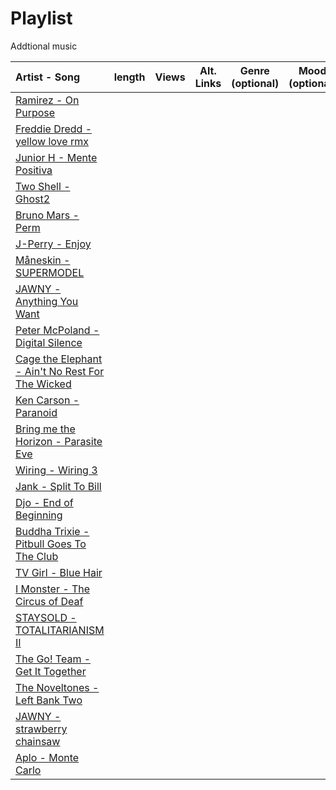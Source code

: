 # Playlist
Addtional music 

|             Artist - Song                                                                        |   length |  Views     |     Alt. Links      | Genre (optional) | Mood (optional) |
|:-------------------------------------------------------------------------------------------------|:--------:|:----------:|:-------------------:|:----------------:|:---------------:| 
|[Ramirez - On Purpose](https://www.youtube.com/watch?v=P5ebgxdf0tQ)                               |          |            |                     |                  |                 |
|[Freddie Dredd - yellow love rmx](https://www.youtube.com/watch?v=aufP-IYAMqU)                    |          |            |                     |                  |                 |
|[Junior H - Mente Positiva](https://www.youtube.com/watch?v=q8cKZfOyFQE)                          |          |            |                     |                  |                 |
|[Two Shell - Ghost2](https://www.youtube.com/watch?v=oniolbg6HAo)                                 |          |            |                     |                  |                 |
|[Bruno Mars - Perm](https://www.youtube.com/watch?v=ftXmvnL0ZOc&pp=ygUPcGVybSBicnVubyBtYXJz)      |          |            |                     |                  |                 |
|[J-Perry - Enjoy](https://www.youtube.com/watch?v=PiPeFmaQQ7Q)                                    |          |            |                     |                  |                 |
|[Måneskin - SUPERMODEL](https://youtu.be/jODrVofka54?si=ha1GgMN7BhddlMfl)                         |          |            |                     |                  |                 |
|[JAWNY - Anything You Want](https://www.youtube.com/watch?v=5a1Gew595MY)                          |          |            |                     |                  |                 |
|[Peter McPoland - Digital Silence](https://www.youtube.com/watch?v=nOxH6KEh5n4)                   |          |            |                     |                  |                 |
|[Cage the Elephant - Ain't No Rest For The Wicked](https://www.youtube.com/watch?v=HKtsdZs9LJo)   |          |            |                     |                  |                 |
|[Ken Carson - Paranoid](https://www.youtube.com/watch?v=_OpFTPt6G8o)                              |          |            |                     |                  |                 |
|[Bring me the Horizon - Parasite Eve](https://www.youtube.com/watch?v=racmy7Y9P4M)                |          |            |                     |                  |                 |
|[Wiring - Wiring 3](https://open.spotify.com/track/49wVZY6I8SOazcVwzcV7xb)                        |          |            |                     |                  |                 |
|[Jank - Split To Bill](https://open.spotify.com/track/7gQvOll4t7PSHWviyZzJlG)                     |          |            |                     |                  |                 |
|[Djo - End of Beginning](https://open.spotify.com/track/3qhlB30KknSejmIvZZLjOD)                   |          |            |                     |                  |                 |
|[Buddha Trixie - Pitbull Goes To The Club](https://open.spotify.com/track/60CP3BRbRNynkh4i1I7rEG) |          |            |                     |                  |                 |
|[TV Girl - Blue Hair](https://open.spotify.com/track/39sDitIeCMrVX2QyXHY46t)                      |          |            |                     |                  |                 |
|[I Monster - The Circus of Deaf](https://www.youtube.com/watch?v=RQJJ9T8xJN4)                     |          |            |                     |                  |                 |
|[STAYSOLD - TOTALITARIANISM II](https://www.youtube.com/watch?v=lQ97OWG359I)                      |          |            |                     |                  |                 |
|[The Go! Team - Get It Together](https://www.youtube.com/watch?v=ht0yLJt7K4I)                     |          |            |                     |                  |                 |
|[The Noveltones - Left Bank Two](https://www.youtube.com/watch?v=yOzW3Qwfd_A)                     |          |            |                     |                  |                 |
|[JAWNY - strawberry chainsaw](https://www.youtube.com/watch?v=AMh7FPlEnSU)                        |          |            |                     |                  |                 |
|[Aplo - Monte Carlo](https://www.youtube.com/watch?v=zNjBbu_n2P4)                                 |          |            |                     |                  |                 |